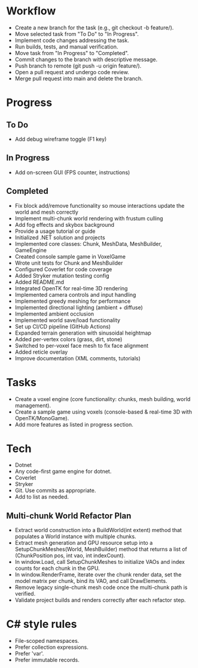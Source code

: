 # Workflow

- Create a new branch for the task (e.g., git checkout -b feature/<task-name>).
- Move selected task from "To Do" to "In Progress".
- Implement code changes addressing the task.
- Run builds, tests, and manual verification.
- Move task from "In Progress" to "Completed".
- Commit changes to the branch with descriptive message.
- Push branch to remote (git push -u origin feature/<task-name>).
- Open a pull request and undergo code review.
- Merge pull request into main and delete the branch.

# Progress

## To Do
- Add debug wireframe toggle (F1 key)

## In Progress
- Add on-screen GUI (FPS counter, instructions)
## Completed
- Fix block add/remove functionality so mouse interactions update the world and mesh correctly
- Implement multi-chunk world rendering with frustum culling
 - Add fog effects and skybox background
 - Provide a usage tutorial or guide
- Initialized .NET solution and projects
- Implemented core classes: Chunk, MeshData, MeshBuilder, GameEngine
- Created console sample game in VoxelGame
- Wrote unit tests for Chunk and MeshBuilder
- Configured Coverlet for code coverage
- Added Stryker mutation testing config
- Added README.md
- Integrated OpenTK for real-time 3D rendering
- Implemented camera controls and input handling
- Implemented greedy meshing for performance
- Implemented directional lighting (ambient + diffuse)
- Implemented ambient occlusion
- Implemented world save/load functionality
- Set up CI/CD pipeline (GitHub Actions)
- Expanded terrain generation with sinusoidal heightmap
- Added per-vertex colors (grass, dirt, stone)
- Switched to per-voxel face mesh to fix face alignment
- Added reticle overlay
- Improve documentation (XML comments, tutorials)

# Tasks

- Create a voxel engine (core functionality: chunks, mesh building, world management).
- Create a sample game using voxels (console-based & real-time 3D with OpenTK/MonoGame).
- Add more features as listed in progress section.

# Tech

- Dotnet
- Any code-first game engine for dotnet.
- Coverlet
- Stryker
- Git. Use commits as appropriate.
- Add to list as needed.

## Multi-chunk World Refactor Plan

- Extract world construction into a BuildWorld(int extent) method that populates a World instance with multiple chunks.
- Extract mesh generation and GPU resource setup into a SetupChunkMeshes(World, MeshBuilder) method that returns a list of (ChunkPosition pos, int vao, int indexCount).
- In window.Load, call SetupChunkMeshes to initialize VAOs and index counts for each chunk in the GPU.
- In window.RenderFrame, iterate over the chunk render data, set the model matrix per chunk, bind its VAO, and call DrawElements.
- Remove legacy single-chunk mesh code once the multi-chunk path is verified.
- Validate project builds and renders correctly after each refactor step.

# C# style rules

- File-scoped namespaces.
- Prefer collection expressions.
- Prefer 'var'.
- Prefer immutable records.

